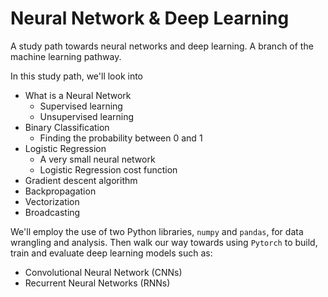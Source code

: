 # Neural Network & Deep Learning

 A study path towards neural networks and deep learning. A branch of the machine learning pathway.
 
In this study path, we'll look into

- What is a Neural Network
  - Supervised learning
  - Unsupervised learning
- Binary Classification
  - Finding the probability between 0 and 1
- Logistic Regression
  - A very small neural network
  - Logistic Regression cost function 
- Gradient descent algorithm
- Backpropagation
- Vectorization 
- Broadcasting 

We'll employ the use of two Python libraries, `numpy` and `pandas`, for data
wrangling and analysis. Then walk our way towards using `Pytorch` to build, train
and evaluate deep learning models such as:

- Convolutional Neural Network (CNNs)
- Recurrent Neural Networks (RNNs)
